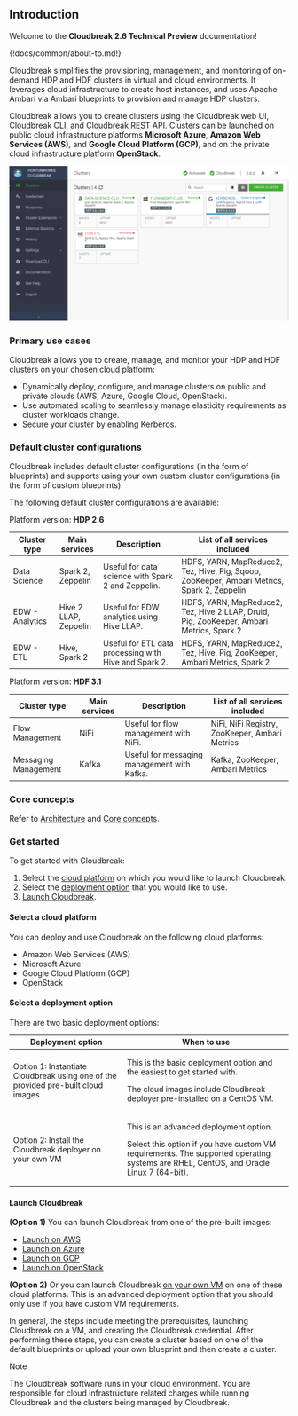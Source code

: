 ## Introduction

Welcome to the **Cloudbreak 2.6 Technical Preview** documentation! 

{!docs/common/about-tp.md!}

Cloudbreak simplifies the provisioning, management, and monitoring of on-demand HDP and HDF clusters in virtual and cloud environments. It leverages cloud infrastructure to create host instances, and uses Apache Ambari via Ambari blueprints to provision and manage HDP clusters. 

Cloudbreak allows you to create clusters using the Cloudbreak web UI, Cloudbreak CLI, and Cloudbreak REST API. Clusters can be launched on public cloud infrastructure platforms **Microsoft Azure**, **Amazon Web Services (AWS)**, and **Google Cloud Platform (GCP)**, and on the private cloud infrastructure platform **OpenStack**.

<a href="./images/cb_cb-ui3.png" target="_blank" title="click to enlarge"><img src="./images/cb_cb-ui3.png" width="650" title="Cloudbreak web UI"></a>   


### Primary use cases

Cloudbreak allows you to create, manage, and monitor your HDP and HDF clusters on your chosen cloud platform:

* Dynamically deploy, configure, and manage clusters on public and private clouds (AWS, Azure, Google Cloud, OpenStack).   
* Use automated scaling to seamlessly manage elasticity requirements as cluster workloads change.  
* Secure your cluster by enabling Kerberos.   

### Default cluster configurations

Cloudbreak includes default cluster configurations (in the form of blueprints) and supports using your own custom cluster configurations (in the form of custom blueprints).

The following default cluster configurations are available:

 

Platform version: **HDP 2.6**

| Cluster type  | Main services | Description |  List of all services included |
|---|---|---|---|
| Data Science | <i class="fa fa-check" style="color: green"></i> Spark 2,<br>Zeppelin | Useful for data science with Spark 2 and Zeppelin. | HDFS, YARN, MapReduce2, Tez, Hive, Pig, Sqoop, ZooKeeper, Ambari Metrics, Spark 2, Zeppelin |
| EDW - Analytics | <span><i class="fa fa-check" style="color: green"></i> Hive 2 LLAP</span>,<br>Zeppelin | Useful for EDW analytics using Hive LLAP. | HDFS, YARN, MapReduce2, Tez, Hive 2 LLAP, Druid, Pig, ZooKeeper, Ambari Metrics, Spark 2 | 
| EDW - ETL | <i class="fa fa-check" style="color: green"></i> Hive,<br> Spark 2 | Useful for ETL data processing with Hive and Spark 2. | HDFS, YARN, MapReduce2, Tez, Hive, Pig, ZooKeeper, Ambari Metrics, Spark 2 |


Platform version: **HDF 3.1**

| Cluster type  | Main services | Description |  List of all services included |
|---|---|---|---|
| Flow Management | <i class="fa fa-check" style="color: green"></i> NiFi | Useful for flow management with NiFi. | NiFi, NiFi Registry, ZooKeeper, Ambari Metrics |
| Messaging Management | <i class="fa fa-check" style="color: green"></i> Kafka |  Useful for messaging management with Kafka. | Kafka, ZooKeeper, Ambari Metrics |


### Core concepts   

Refer to [Architecture](architecture.md) and [Core concepts](architecture.md#core-concepts).


### Get started

To get started with Cloudbreak:

1. Select the [cloud platform](#select-a-cloud-platform) on which you would like to launch Cloudbreak.   
1. Select the [deployment option](#select-a-deployment-option) that you would like to use. 
1. [Launch Cloudbreak](#launch-cloudbreak). 


#### Select a cloud platform 

You can deploy and use Cloudbreak on the following cloud platforms:

* Amazon Web Services (AWS)
* Microsoft Azure
* Google Cloud Platform (GCP)
* OpenStack


#### Select a deployment option

There are two basic deployment options:

| Deployment option | When to use |
|---|---|
| Option 1: Instantiate Cloudbreak using one of the provided pre-built cloud images | <p>This is the basic deployment option and the easiest to get started with.</p><p> The cloud images include Cloudbreak deployer pre-installed on a CentOS VM.</p>  |
| Option 2: Install the Cloudbreak deployer on your own VM | <p>This is an advanced deployment option.</p> <p>Select this option if you have custom VM requirements. The supported operating systems are RHEL, CentOS, and Oracle Linux 7 (64-bit).</p> |


#### Launch Cloudbreak 

**(Option 1)** You can launch Cloudbreak from one of the pre-built images:  

* [Launch on AWS](aws-launch.md)  
* [Launch on Azure](azure-launch.md)  
* [Launch on GCP](gcp-launch.md)   
* [Launch on OpenStack](os-launch.md)    
     
**(Option 2)** Or you can launch Cloudbreak [on your own VM](vm-launch.md) on one of these cloud platforms. This is an advanced deployment option that you should only use if you have custom VM requirements. 

In general, the steps include meeting the prerequisites, launching Cloudbreak on a VM, and creating the Cloudbreak credential. After performing these steps, you can create a cluster based on one of the default blueprints or upload your own blueprint and then create a cluster. 


<div class="note">
    <p class="first admonition-title">Note</p>
    <p class="last">The Cloudbreak software runs in your cloud environment. You are responsible for cloud infrastructure related charges while running Cloudbreak and the clusters being managed by Cloudbreak.</p>
</div>



